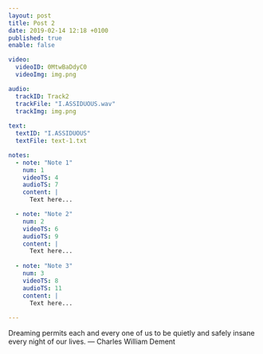 ```yaml
---
layout: post
title: Post 2
date: 2019-02-14 12:18 +0100
published: true
enable: false

video:
  videoID: 0MtwBaDdyC0
  videoImg: img.png

audio:
  trackID: Track2
  trackFile: "I.ASSIDUOUS.wav"
  trackImg: img.png
        
text: 
  textID: "I.ASSIDUOUS"
  textFile: text-1.txt

notes:
  - note: "Note 1"
    num: 1
    videoTS: 4
    audioTS: 7
    content: |
      Text here...

  - note: "Note 2"
    num: 2
    videoTS: 6
    audioTS: 9
    content: |
      Text here...
  
  - note: "Note 3"
    num: 3
    videoTS: 8
    audioTS: 11
    content: |
      Text here...
  
---
```


Dreaming permits each and every one of us to be quietly and safely insane every night of our lives.
—  Charles William Dement